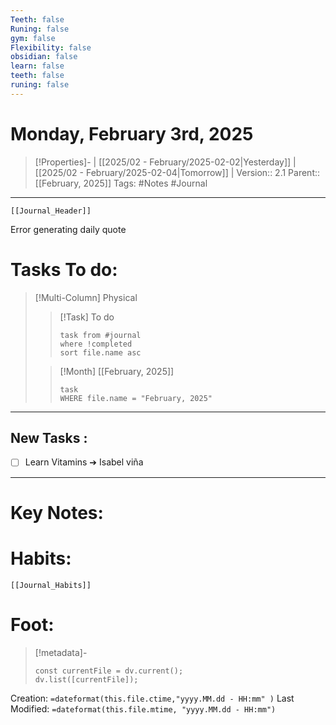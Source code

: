 ```yaml
---
Teeth: false
Runing: false
gym: false
Flexibility: false
obsidian: false
learn: false
teeth: false
runing: false
---
```

# Monday, February 3rd, 2025
>[!Properties]- | [[2025/02 - February/2025-02-02|Yesterday]] | [[2025/02 - February/2025-02-04|Tomorrow]] | 
>Version:: 2.1
>Parent:: [[February, 2025]]
>Tags: #Notes #Journal 
***
```meta-bind-embed
[[Journal_Header]]
```
Error generating daily quote
# Tasks To do:
>[!Multi-Column] Physical
>>[!Task] To do 
>>```dataview
>>task from #journal
>>where !completed
>>sort file.name asc
>>```
>
>>[!Month] [[February, 2025]]
>>```dataview
>>task
>>WHERE file.name = "February, 2025"
>>```
***
## New Tasks :
- [ ] Learn Vitamins ➔ Isabel viña
***

# Key Notes:


# Habits:
```meta-bind-embed
[[Journal_Habits]]
```
# Foot:

>[!metadata]- 
>```dataviewjs
>const currentFile = dv.current();
>dv.list([currentFile]);
>```
Creation:          `=dateformat(this.file.ctime,"yyyy.MM.dd - HH:mm" )`
Last Modified:  `=dateformat(this.file.mtime, "yyyy.MM.dd - HH:mm")`



